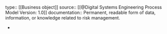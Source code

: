 type:: [[Business object]]
source:: [[@Digital Systems Engineering Process Model Version: 1.0]]
documentation:: Permanent, readable form of data, information, or knowledge related to risk management.

-